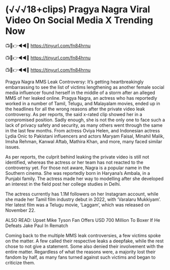# (√√√18+clips) Pragya Nagra Viral Video On Social Media X Trending Now

📺📱👉◄◄🔴  https://tinyurl.com/fn84hrnu

📺📱👉◄◄🔴  https://tinyurl.com/fn84hrnu

📺📱👉◄◄🔴  https://tinyurl.com/fn84hrnu


Pragya Nagra MMS Leak Controversy: It’s getting heartbreakingly embarrassing to see the list of victims lengthening as another female social media influencer found herself in the middle of a storm after an alleged MMS of her leaked online. Pragya Nagra, an actress who has reportedly worked in a number of Tamil, Telugu, and Malayalam movies, ended up in the headlines for all the wrong reasons after the private video leak controversy. As per reports, the said x-rated clip showed her in a compromised position. Sadly enough, she is not the only one to face such a lack of privacy safety and security, as many others went through the same in the last few months. From actress Oviya Helen, and Indonesian actress Lydia Onic to Pakistani influencers and actors Maryam Faisal, Minahil Malik, Imsha Rehman, Kanwal Aftab, Mathira Khan, and more, many faced similar issues.

As per reports, the culprit behind leaking the private video is still not identified, whereas the actress or her team has not reacted to the controversy yet. For those not aware, Nagra is a popular name in the Southern cinema. She was reportedly born in Haryana’s Ambala, in a Punjabi family. The actress made her way to modelling after she developed an interest in the field post her college studies in Delhi.

The actress currently has 1.1M followers on her Instagram account, while she made her Tamil film industry debut in 2022, with ‘Varalaru Mukkiyam’. Her latest film was a Telugu movie, ‘Laggam’, which was released on November 22.

ALSO READ: Upset Mike Tyson Fan Offers USD 700 Million To Boxer If He Defeats Jake Paul In Rematch

Coming back to the multiple MMS leak controversies, a few victims spoke on the matter. A few called their respective leaks a deepfake, while the rest chose to not give a statement. Some also denied their involvement with the entire matter. Regardless of what the reasons were, a majority lost their fandom by half, as many fans turned against such victims and began to criticize them.

